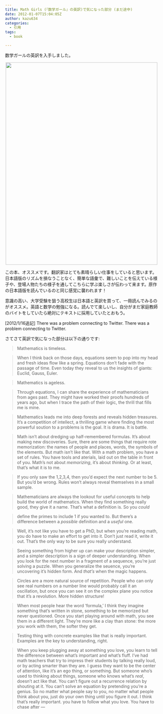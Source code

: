 ```yaml
---
title: Math Girls (『数学ガール』の英訳)で気になった部分 (まだ途中)
date: 2012-01-07T15:04:05Z
author: kazu634
categories:
  - 引用
tags:
  - book

---
```

数学ガールの英訳を入手しました。

<p style="text-align: center;">
<img class="slooProImg aligncenter" src="http://blog.kazu634.com/wp-content/uploads/2012/01/slooProImg_20120107191118.jpg" alt="" width="500" height="667" />
</p>

この本、オススメです。翻訳家はとても素晴らしい仕事をしていると思います。日本語版のリズムを損なうことなく、簡単な語彙で、難しいことを伝えている様子や、登場人物たちの様子を通してこちらに学ぶ楽しさが伝わって来ます。原作の日本語版を読んでいるのと同じ感覚に襲われます！

意識の高い、大学受験を狙う高校生は日本語と英訳を買って、一冊読んでみるのがオススメ。英語と数学の勉強になる。読んでて楽しいし、自分がまだ家庭教師のバイトをしていたら絶対にテキストに採用していたとおもう。

[2012/1/16追記] There was a problem connecting to Twitter. There was a problem connecting to Twitter.

<!--more-->

さてさて英訳で気になった部分は以下の通りです:

> Mathematics is timeless.

> When I think back on those days, equations seem to pop into my head and fresh ideas flow like a spring. Equations don&#8217;t fade with the passage of time. Even today they reveal to us the insights of giants: Euclid, Gauss, Euler.

> Mathematics is ageless.

> Through equations, I can share the experience of mathematicians from ages past. They might have worked their proofs hundreds of years ago, but when I trace the path of their logic, the thrill that fills me is mine.

> Mathematics leads me into deep forests and reveals hidden treasures. It&#8217;s a competition of intellect, a thrilling game where finding the most powerful soution to a problems is the goal. It is drama. It is battle.

> Math isn&#8217;t about dredging up half-remembered formulas. It&#8217;s about making new discoveries. Sure, there are some things that require rote memorization: the names of people and places, words, the symbols of the elements. But math isn&#8217;t like that. With a math problem, you have a set of rules. You have tools and aterials, laid out on the table in front of you. Math&#8217;s not about _memorizing_, it&#8217;s about _thinking_. Or at least, that&#8217;s what it is to me.

> If you only saw the 1,2,3,4, then you&#8217;d expect the next number to be 5. But you&#8217;d be wrong. Rules won&#8217;t always reveal themselves in a small sample.

> Mathematicians are always the lookout for useful concepts to help build the world of mathematics. When they find something really good, they give it a name. That&#8217;s what a definition is. So you _could_

> define the primes to include 1 if you wanted to. But there&#8217;s a difference between a _possible_ definition and a _useful_ one.

> Well, it&#8217;s not like you have to get a PhD, but when you&#8217;re reading math, you do have to make an effort to get into it. Don&#8217;t just read it, write it out. That&#8217;s the only way to be sure you really understand.

> Seeing something from higher up can make your description simpler, and a simpler description is a sign of deeper understanding. When you look for the next number in a fragment of a sequence, you&#8217;re just solving a puzzle. When you generalize the seuence, you&#8217;re uncovering it&#8217;s hidden form. And _that&#8217;s_ when the magic happens.

> Circles are a more natural source of repetition. People who can only see real numbers on a number line would probably call it an oscillation, but once you can see it on the complex plane you notice that it&#8217;s a revolution. More hidden structure!

> When most people hear the word &#8216;formula,&#8217; I think they imagine something that&#8217;s written in stone, something to be memorized but never questioned. Once you start playing around with math, you see them in a different light. They&#8217;re more like a clay than stone: the more you work with them, the softer they get.

> Testing thing with concrete examples like that is really important. Examples are the key to understanding, right.

> When you keep plugging away at something you love, you learn to tell the difference between what&#8217;s important and what&#8217;s fluff. I&#8217;ve had math teachers that try to impress their students by talking really loud, or by acting smarter than they are. I guess they want to be the center of attention, like it&#8217;s an ego thing, or something. But someone who&#8217;s used to thinking about things, someone who knows what&#8217;s _real_, doesn&#8217;t act like that. You can&#8217;t figure out a recurrence relation by shouting at it. You can&#8217;t solve an equation by pretending you&#8217;re a genius. So no matter what people say to you, no matter what people think about you, just do your own thing until you figure it out. I think that&#8217;s really important. you have to follow what you love. You have to chase after &#8212;
